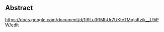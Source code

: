 ## Abstract
<a href = "https://docs.google.com/document/d/1t9Lu3ffMhUr7UKteTMqlaKzik__L9iPW/edit"> https://docs.google.com/document/d/1t9Lu3ffMhUr7UKteTMqlaKzik__L9iPW/edit</a>
